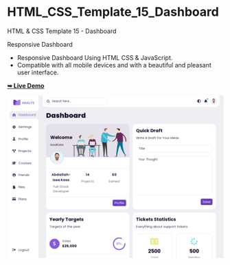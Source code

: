# HTML_CSS_Template_15_Dashboard
HTML &amp; CSS Template 15 - Dashboard

Responsive Dashboard

- Responsive Dashboard Using HTML CSS & JavaScript.
- Compatible with all mobile devices and with a beautiful and pleasant user interface.

<a href="https://issakass.github.io/HTML_CSS_Template_15_Dashboard/"><strong>➥ Live Demo</strong></a>

![preview desktop img](preview.png)
